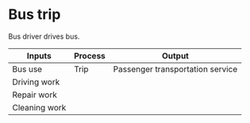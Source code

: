 # Bus trip

Bus driver drives bus.

Inputs  | Process | Output
------------- | ------------- | -----------
Bus use  | Trip | Passenger transportation service
Driving work |
Repair work |
Cleaning work |
